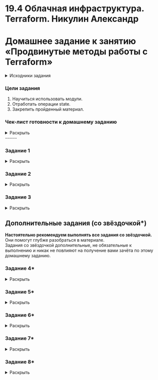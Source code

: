 # 19.4 Облачная инфраструктура. Terraform.  Никулин Александр
# Домашнее задание к занятию «Продвинутые методы работы с Terraform»

<details>
  <summary>Исходники задания</summary>

  # hw-04
  https://github.com/netology-code/ter-homeworks/blob/main/04/hw-04.md
</details>

### Цели задания

1. Научиться использовать модули.
2. Отработать операции state.
3. Закрепить пройденный материал.


### Чек-лист готовности к домашнему заданию
<details>
  <summary>Раскрыть</summary>

  1. Зарегистрирован аккаунт в Yandex Cloud. Использован промокод на грант.
  2. Установлен инструмент Yandex CLI.
  3. Исходный код для выполнения задания расположен в директории [**04/src**](https://github.com/netology-code/ter-homeworks/tree/main/04/src).
  4. Любые ВМ, использованные при выполнении задания, должны быть прерываемыми, для экономии средств.

</details>
------

### Задание 1
<details>
  <summary>Раскрыть</summary>

  1. Возьмите из [демонстрации к лекции готовый код](https://github.com/netology-code/ter-homeworks/tree/main/04/demonstration1) для создания с помощью двух вызовов remote-модуля -> двух ВМ, относящихся к разным проектам(marketing и analytics) используйте labels для обозначения принадлежности.  В файле cloud-init.yml необходимо использовать переменную для ssh-ключа вместо хардкода. Передайте ssh-ключ в функцию template_file в блоке vars ={} .
  Воспользуйтесь [**примером**](https://grantorchard.com/dynamic-cloudinit-content-with-terraform-file-templates/). Обратите внимание, что ssh-authorized-keys принимает в себя список, а не строку.
  3. Добавьте в файл cloud-init.yml установку nginx.
  4. Предоставьте скриншот подключения к консоли и вывод команды ```sudo nginx -t```, скриншот консоли ВМ yandex cloud с их метками. Откройте terraform console и предоставьте скриншот содержимого модуля. Пример: > module.marketing_vm
     >
     > ![image](https://github.com/user-attachments/assets/8b69a211-c93b-403f-9916-4f71a91c8740)
     > ![image](https://github.com/user-attachments/assets/5916a996-5dcc-4b06-9a02-99ee07772932)
     > ![image](https://github.com/user-attachments/assets/fec3d5d7-0c35-4d30-b7d1-0f544505d7aa)
     > ![image](https://github.com/user-attachments/assets/089af575-e404-4632-b02f-076d753122ed)
  5. [Tag Solution-1](https://github.com/ADNikulin/hw-04/tree/solution-1)

</details>

### Задание 2
<details>
  <summary>Раскрыть</summary>

  1. Напишите локальный модуль vpc, который будет создавать 2 ресурса: **одну** сеть и **одну** подсеть в зоне, объявленной при вызове модуля, например: ```ru-central1-a```.
     > ![image](https://github.com/user-attachments/assets/d6052cfc-9e0a-4270-af25-d591e2031669) \
     > ![image](https://github.com/user-attachments/assets/3e325017-8dfa-4ed5-a311-5a6deae1e3ca)

  2. Вы должны передать в модуль переменные с названием сети, zone и v4_cidr_blocks.
     > ![image](https://github.com/user-attachments/assets/2b4d7936-2e5e-4e03-acff-b88c2929d1e4)

  3. Модуль должен возвращать в root module с помощью output информацию о yandex_vpc_subnet. Пришлите скриншот информации из terraform console о своем модуле. Пример: > module.vpc_dev
     > ![image](https://github.com/user-attachments/assets/4ffdfd6b-0cf0-4904-8bb4-27f526c81c44) \
     > ![image](https://github.com/user-attachments/assets/69af52cb-6d27-474c-bd12-91b324a70d51)

  4. Замените ресурсы yandex_vpc_network и yandex_vpc_subnet созданным модулем. Не забудьте передать необходимые параметры сети из модуля vpc в модуль с виртуальной машиной.
     > ![image](https://github.com/user-attachments/assets/a0ecd140-b8a8-48f5-a412-6a7806b246ec) \
     > ![image](https://github.com/user-attachments/assets/bdf480e0-d9e4-4c54-afec-d75de48415a3) \
     > ![image](https://github.com/user-attachments/assets/95b188ec-43c0-417d-bfac-c7208ae1d5ad) \
     > ![image](https://github.com/user-attachments/assets/b33ba161-bcf6-4dae-b6d9-f64f595273a1) 

  5. Сгенерируйте документацию к модулю с помощью terraform-docs.
     > [пример](https://github.com/ADNikulin/hw-04/blob/solution-2/requiremets.md)

  6. [Tag Solution-2](https://github.com/ADNikulin/hw-04/tree/solution-2)

</details>

### Задание 3
<details>
  <summary>Раскрыть</summary>

  1. Выведите список ресурсов в стейте.
     > ![image](https://github.com/user-attachments/assets/e813d5bf-d5da-4bc1-bda7-3258f86a17d5)

  3. Полностью удалите из стейта модуль vpc.
     > ![image](https://github.com/user-attachments/assets/fc5048d6-5fd1-4cdb-95c7-6a51c9ec5e02)

  5. Полностью удалите из стейта модуль vm.
     > ![image](https://github.com/user-attachments/assets/e01d45ee-c8ed-434e-8af2-036bb0afa76f)

  7. Импортируйте всё обратно. Проверьте terraform plan. Значимых(!!) изменений быть не должно.
     > ![image](https://github.com/user-attachments/assets/d36f3441-de77-4c6f-9da7-de54c651c68a) \
     > ![image](https://github.com/user-attachments/assets/19e017b6-f533-4d80-984b-eebfc085ddcd) \
     > ![image](https://github.com/user-attachments/assets/86071a80-c12d-4b9b-91c7-a678bf573419) \
     > ![image](https://github.com/user-attachments/assets/ed17998e-3ba8-4398-aba7-d3fcb0153421) \
     > ![image](https://github.com/user-attachments/assets/08509649-c562-49ef-a15a-ae3a6d64cbd3)

  8. [Tag Solution-3](https://github.com/ADNikulin/hw-04/tree/solution-3)
</details>

## Дополнительные задания (со звёздочкой*)

**Настоятельно рекомендуем выполнять все задания со звёздочкой.**   Они помогут глубже разобраться в материале.   
Задания со звёздочкой дополнительные, не обязательные к выполнению и никак не повлияют на получение вами зачёта по этому домашнему заданию. 


### Задание 4*
<details>
  <summary>Раскрыть</summary>

  1. Измените модуль vpc так, чтобы он мог создать подсети во всех зонах доступности, переданных в переменной типа list(object) при вызове модуля.  
    
  Пример вызова
  ```
  module "vpc_prod" {
    source       = "./vpc"
    env_name     = "production"
    subnets = [
      { zone = "ru-central1-a", cidr = "10.0.1.0/24" },
      { zone = "ru-central1-b", cidr = "10.0.2.0/24" },
      { zone = "ru-central1-c", cidr = "10.0.3.0/24" },
    ]
  }

  module "vpc_dev" {
    source       = "./vpc"
    env_name     = "develop"
    subnets = [
      { zone = "ru-central1-a", cidr = "10.0.1.0/24" },
    ]
  }
  ```

  Предоставьте код, план выполнения, результат из консоли YC.

  > Сделал примитивный вариант: где нет проверок на уникальность элементов из входящего массива. и + исправил выходные данные
  > ![image](https://github.com/user-attachments/assets/a57f3e16-f82f-4f20-a0db-14136eb64299) \
  > ![image](https://github.com/user-attachments/assets/2d909487-8cf3-4ec0-89f3-56c43558fd4d) \
  > ![image](https://github.com/user-attachments/assets/3d423b25-a971-434c-b829-e1d1e0dbb632) \
  > ![image](https://github.com/user-attachments/assets/ffc1e675-2578-42cb-a2ae-459cfdfda72b) \
  > ![image](https://github.com/user-attachments/assets/2659aaba-7f7e-4bc3-a131-794d19d3b36f) \

  
  > [Tag Solution-4](https://github.com/ADNikulin/hw-04/tree/solution-4)

</details>

### Задание 5*
<details>
  <summary>Раскрыть</summary>

  1. Напишите модуль для создания кластера managed БД Mysql в Yandex Cloud с одним или несколькими(2 по умолчанию) хостами в зависимости от переменной HA=true или HA=false. Используйте ресурс yandex_mdb_mysql_cluster: передайте имя кластера и id сети.
  2. Напишите модуль для создания базы данных и пользователя в уже существующем кластере managed БД Mysql. Используйте ресурсы yandex_mdb_mysql_database и yandex_mdb_mysql_user: передайте имя базы данных, имя пользователя и id кластера при вызове модуля.
  3. Используя оба модуля, создайте кластер example из одного хоста, а затем добавьте в него БД test и пользователя app. Затем измените переменную и превратите сингл хост в кластер из 2-х серверов.
  4. Предоставьте план выполнения и по возможности результат. Сразу же удаляйте созданные ресурсы, так как кластер может стоить очень дорого. Используйте минимальную конфигурацию.
  5. [Tag Solution-5](https://github.com/ADNikulin/hw-04/tree/solution-5)

</details>

### Задание 6*
<details>
  <summary>Раскрыть</summary>

  1. Используя готовый yandex cloud terraform module и пример его вызова(examples/simple-bucket): https://github.com/terraform-yc-modules/terraform-yc-s3 .
  Создайте и не удаляйте для себя s3 бакет размером 1 ГБ(это бесплатно), он пригодится вам в ДЗ к 5 лекции.
  2. [Tag Solution-6](https://github.com/ADNikulin/hw-04/tree/solution-6)
   
</details>

### Задание 7*
<details>
  <summary>Раскрыть</summary>

  1. Разверните у себя локально vault, используя docker-compose.yml в проекте.
     > ![image](https://github.com/user-attachments/assets/333b43eb-8077-48f4-a28f-1b8120359e15)
     > ![image](https://github.com/user-attachments/assets/7ad8d8b6-cf96-4b77-8acc-f5b4b206b74d)
  2. Для входа в web-интерфейс и авторизации terraform в vault используйте токен "education".
     > ![image](https://github.com/user-attachments/assets/21d0acc8-6f4f-4fe9-8f13-c19fad1e4c59)
     
  3. Создайте новый секрет по пути http://127.0.0.1:8200/ui/vault/secrets/secret/create
     Path: example  
     secret data key: test 
     secret data value: congrats!
     > ![image](https://github.com/user-attachments/assets/489cd5a5-e8d0-4f89-970d-771a54d22e55)

  4. Считайте этот секрет с помощью terraform и выведите его в output по примеру:
     ```
     provider "vault" {
      address = "http://<IP_ADDRESS>:<PORT_NUMBER>"
      skip_tls_verify = true
      token = "education"
     }

     data "vault_generic_secret" "vault_example"{
      path = "secret/example"
     }

     output "vault_example" {
      value = "${nonsensitive(data.vault_generic_secret.vault_example.data)}"
     } 

     Можно обратиться не к словарю, а конкретному ключу:
     terraform console: >nonsensitive(data.vault_generic_secret.vault_example.data.<имя ключа в секрете>)
     ```
     > ![image](https://github.com/user-attachments/assets/f577400e-7fe2-488a-9290-d8d3ff0f0f0e)
     > ![image](https://github.com/user-attachments/assets/988ac74a-4623-45ec-b6c8-7a2a5dcbc03e)

5. Попробуйте самостоятельно разобраться в документации и записать новый секрет в vault с помощью terraform.
   > ![image](https://github.com/user-attachments/assets/ac735fbd-758f-4dc7-9172-b8ca9a36d76d)
   > ![image](https://github.com/user-attachments/assets/4167fb0f-5121-4829-997c-db28a2456d97)
   > ![image](https://github.com/user-attachments/assets/c01893fd-d246-4ea6-b0ce-cd688fd77a3a)

7. [Tag Solution-7](https://github.com/ADNikulin/hw-04/tree/solution-7)
   
</details>

### Задание 8*
<details>
  <summary>Раскрыть</summary>

  Попробуйте самостоятельно разобраться в документаци и с помощью terraform remote state разделить root модуль на два отдельных root-модуля: создание VPC , создание ВМ . 
  
</details>
